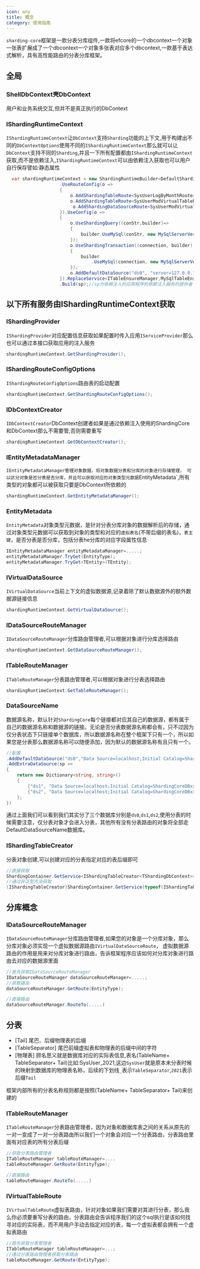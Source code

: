 ```yaml
---
icon: any
title: 概念
category: 使用指南
---
```


`sharding-core`框架是一款分表分库组件,一款将efcore的一个dbcontext一个对象一张表扩展成了一个dbcontext一个对象多张表对应多个dbcontext,一款基于表达式解析，具有高性能路由的分表分库框架。

## 全局

### ShellDbContext壳DbContext
用户和业务系统交互,但并不是真正执行的DbContext

### IShardingRuntimeContext
`IShardingRuntimeContext`让`DbContext`支持`Sharding`功能的上下文,用于构建出不同的`DbContextOptions`使用不同的`IShardingRuntimeContext`那么就可以让`DbContext`支持不同的`Sharding`,并且一下所有配置都由`IShardingRuntimeContext`获取,而不是依赖注入,`IShardingRuntimeContext`可以由依赖注入获取也可以用户自行保存譬如:静态属性

```csharp
  var shardingRuntimeContext = new ShardingRuntimeBuilder<DefaultShardingDbContext>()
                    .UseRouteConfig(o =>
                    {
                        o.AddShardingTableRoute<SysUserLogByMonthRoute>();
                        o.AddShardingTableRoute<SysUserModVirtualTableRoute>();
                         o.AddShardingDataSourceRoute<SysUserModVirtualDataSourceRoute>();
                    }).UseConfig(o =>
                    { 
                        o.UseShardingQuery((conStr,builder)=>
                        {
                            builder.UseMySql(conStr, new MySqlServerVersion(new Version()));
                        });
                        o.UseShardingTransaction((connection, builder) =>
                        {
                            builder
                                .UseMySql(connection, new MySqlServerVersion(new Version()));
                        });
                        o.AddDefaultDataSource("ds0", "server=127.0.0.1;port=3306;database=dbdbd0;userid=root;password=root;");
                    }).ReplaceService<ITableEnsureManager,MySqlTableEnsureManager>()
                    .Build(sp);//sp为依赖注入的应用程序的依赖注入服务的提供者
```

## 以下所有服务由IShardingRuntimeContext获取

### IShardingProvider
`IShardingProvider`对应配置信息获取如果配置时传入应用`IServiceProvider`那么也可以通过本接口获取应用的注入服务
```csharp
shardingRuntimeContext.GetShardingProvider();
```

### IShardingRouteConfigOptions
`IShardingRouteConfigOptions`路由表的启动配置

```csharp
shardingRuntimeContext.GetShardingRouteConfigOptions();
```

### IDbContextCreator
`IDbContextCreator`DbContext创建者如果是通过依赖注入使用的ShardingCore和DbContext那么不需要管,否则需要重写

```csharp
shardingRuntimeContext.GetDbContextCreator();
```

### IEntityMetadataManager
`IEntityMetadataManager管理对象数据，将对象数据分表和分库的对象进行存储管理，
可以区分对象是否分表是否分库，并且可以获取对应的对象类型元数据`EntityMetadata`,所有类型的对象都可以被获取只要是DbContext所依赖的

```csharp
shardingRuntimeContext.GetEntityMetadataManager();
```
### EntityMetadata
`EntityMetadata`对象类型元数据，是针对分表分库对象的数据解析后的存储，通过对象类型元数据可以获取到对象的类型和对应的`虚拟表名`(不带后缀的表名)，`表主键`，是否分表是否分库，包括分表he分库的对应字段属性信息
```csharp
IEntityMetadataManager entityMetadataManager=.....;
entityMetadataManager.TryGet(EntityType);
entityMetadataManager.TryGet<TEntity>(TEntity);
```

### IVirtualDataSource
`IVirtualDataSource`当前上下文的虚拟数据源,记录着除了默认数据源外的额外数据源链接信息
```csharp
shardingRuntimeContext.GetVirtualDataSource();
```


### IDataSourceRouteManager
`IDataSourceRouteManager`分库路由管理者,可以根据对象进行分库选择路由
```csharp
shardingRuntimeContext.GetDataSourceRouteManager();
```


### ITableRouteManager
`ITableRouteManager`分表路由管理者,可以根据对象进行分表选择路由
```csharp
shardingRuntimeContext.GetTableRouteManager();
```

### DataSourceName
数据源名称，默认针对`ShardingCore`每个链接都对应其自己的数据源，都有属于自己的数据源名称和数据源的链接。无论是否分表数据源名称都会有，只不过因为仅分表状态下只链接单个数据库，所以数据源名称在整个框架下只有一个，所以如果您是分表那么数据源名称可以随便添加，因为默认的数据源名称有且只有一个。
```csharp
//配置
.AddDefaultDataSource("ds0","Data Source=localhost;Initial Catalog=ShardingCoreDBxx0;Integrated Security=True;");
.AddExtraDataSource(sp =>
{
    return new Dictionary<string, string>()
    {
        {"ds1", "Data Source=localhost;Initial Catalog=ShardingCoreDBxx1;Integrated Security=True;"},
        {"ds2", "Data Source=localhost;Initial Catalog=ShardingCoreDBxx2;Integrated Security=True;"},
    };
})
```
通过上面我们可以看到我们其实分了三个数据库分别是`ds0`,`ds1`,`ds2`,使用分表的时候需要注意，仅分表对象才会进入分表，其他所有没有分表路由的对象将全部走DefaultDataSourceName数据库。

### IShardingTableCreator
分表对象创建,可以创建对应的分表指定对应的表后缀即可
```csharp
//直接获取
ShardingContainer.GetService<IShardingTableCreator<TShardingDbContext>>();
//通过非泛型方法获取
(IShardingTableCreator)ShardingContainer.GetService(typeof(IShardingTableCreator<>).GetGenericType0(shardingDbContext.GetType()));

```



## 分库概念

### IDataSourceRouteManager

`IDataSourceRouteManager`分库路由管理者,如果您的对象是一个分库对象，那么分库对象必须实现一个虚拟数据源路由`IVirtualDataSourceRoute`，
虚拟数据源路由的作用是用来对分库对象进行路由，告诉框架程序应该如何对分库对象进行路由去对应的数据源里面
```csharp
//首先获取IDataSourceRouteManager
IDataSourceRouteManager dataSourceRouteManager=.....;
//获取路由
dataSourceRouteManager.GetRoute(EntityType);

//直接路由
dataSourceRouteManager.RouteTo(.....)
```



## 分表

- [Tail]
  尾巴、后缀物理表的后缀
- [TableSeparator]
  尾巴前缀虚拟表和物理表的后缀中间的字符
- [物理表]
  顾名思义就是数据库对应的实际表信息,表名(TableName+ TableSeparator+ Tail)比如:SysUser_2021,这边`SysUser`就是原本未分表时候的映射到数据库的物理表名称，后续的下划线`_`表示`TableSeparator`,`2021`表示后缀`Tail`

框架内部所有的分表名称规则都是按照(TableName+ TableSeparator+ Tail)来创建的

### ITableRouteManager
`ITableRouteManager`分表路由管理者，因为对象和数据库表之间的关系从原先的一对一变成了一对一分表路由所以我们一个对象会对应一个分表路由，分表路由里面有对应表的所有分表后缀

```csharp
//获取分表路由管理者
ITableRouteManager tableRouteManager=....
tableRouteManager.GetRoute(EntityType);

//直接路由
tableRouteManager.RouteTo(.....)
```

### IVirtualTableRoute
`IVirtualTableRoute`虚拟表路由，针对对象如果我们需要对其进行分表，那么我么你必须要重写分表的路由，分表路由会告诉程序我们的这个sql执行是该如何找寻对应的实际表，而不用用户手动去指定对应的表，每一个虚拟表都会拥有一个虚拟表路由
```csharp
//首先获取分表管理者
ITableRouteManager tableRouteManager=...;
//通过分表路由管理者获取分表路由
tableRouteManager.GetRoute(EntityType);
```
